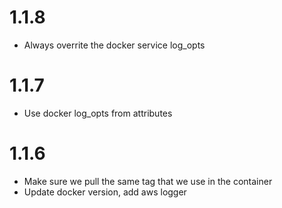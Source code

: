 
# 1.1.8

  * Always overrite the docker service log_opts

# 1.1.7

  * Use docker log_opts from attributes

# 1.1.6

  * Make sure we pull the same tag that we use in the container
  * Update docker version, add aws logger

